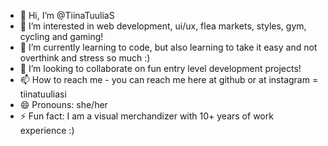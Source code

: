 - 👋 Hi, I’m @TiinaTuuliaS
- 👀 I’m interested in web development, ui/ux, flea markets, styles, gym, cycling and gaming!
- 🌱 I’m currently learning to code, but also learning to take it easy and not overthink and stress so much :)
- 💞️ I’m looking to collaborate on fun entry level development projects!
- 📫 How to reach me - you can reach me here at github or at instagram = tiinatuuliasi
- 😄 Pronouns: she/her
- ⚡ Fun fact: I am a visual merchandizer with 10+ years of work experience :)

<!---
TiinaTuuliaS/TiinaTuuliaS is a ✨ special ✨ repository because its `README.md` (this file) appears on your GitHub profile.
You can click the Preview link to take a look at your changes.
--->
